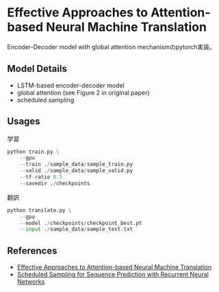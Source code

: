 # Effective Approaches to Attention-based Neural Machine Translation
Encoder-Decoder model with global attention mechanismのpytorch実装。

## Model Details
- LSTM-based encoder-decoder model
- global attention (see Figure 2 in original paper)
- scheduled sampling


## Usages
学習
```python
python train.py \
    --gpu
    --train ./sample_data/sample_train.py
    --valid ./sample_data/sample_valid.py
    --tf-ratio 0.5
    --savedir ./checkpoints
```

翻訳
```python
python translate.py \
    --gpu
    --model ./checkpoints/checkpoint_best.pt
    --input ./sample_data/sample_test.txt
```

## References
- [Effective Approaches to Attention-based Neural Machine Translation](https://arxiv.org/pdf/1508.04025.pdf)
- [Scheduled Sampling for Sequence Prediction with Recurrent Neural Networks](https://arxiv.org/pdf/1506.03099.pdf)
